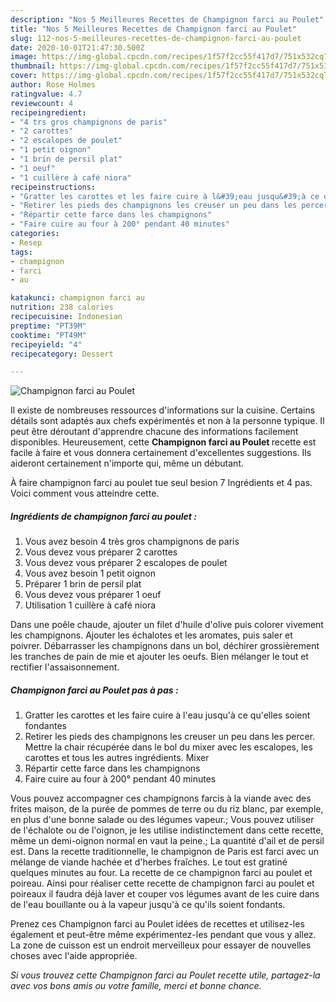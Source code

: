 ```yaml
---
description: "Nos 5 Meilleures Recettes de Champignon farci au Poulet"
title: "Nos 5 Meilleures Recettes de Champignon farci au Poulet"
slug: 112-nos-5-meilleures-recettes-de-champignon-farci-au-poulet
date: 2020-10-01T21:47:30.500Z
image: https://img-global.cpcdn.com/recipes/1f57f2cc55f417d7/751x532cq70/champignon-farci-au-poulet-photo-principale-de-la-recette.jpg
thumbnail: https://img-global.cpcdn.com/recipes/1f57f2cc55f417d7/751x532cq70/champignon-farci-au-poulet-photo-principale-de-la-recette.jpg
cover: https://img-global.cpcdn.com/recipes/1f57f2cc55f417d7/751x532cq70/champignon-farci-au-poulet-photo-principale-de-la-recette.jpg
author: Rose Holmes
ratingvalue: 4.7
reviewcount: 4
recipeingredient:
- "4 trs gros champignons de paris"
- "2 carottes"
- "2 escalopes de poulet"
- "1 petit oignon"
- "1 brin de persil plat"
- "1 oeuf"
- "1 cuillère à café niora"
recipeinstructions:
- "Gratter les carottes et les faire cuire à l&#39;eau jusqu&#39;à ce qu&#39;elles soient fondantes"
- "Retirer les pieds des champignons les creuser un peu dans les percer. Mettre la chair récupérée dans le bol du mixer avec les escalopes, les carottes et tous les autres ingrédients. Mixer"
- "Répartir cette farce dans les champignons"
- "Faire cuire au four à 200° pendant 40 minutes"
categories:
- Resep
tags:
- champignon
- farci
- au

katakunci: champignon farci au 
nutrition: 238 calories
recipecuisine: Indonesian
preptime: "PT39M"
cooktime: "PT49M"
recipeyield: "4"
recipecategory: Dessert

---
```



![Champignon farci au Poulet](https://img-global.cpcdn.com/recipes/1f57f2cc55f417d7/751x532cq70/champignon-farci-au-poulet-photo-principale-de-la-recette.jpg)

Il existe de nombreuses ressources d'informations sur la cuisine. Certains détails sont adaptés aux chefs expérimentés et non à la personne typique. Il peut être déroutant d'apprendre chacune des informations facilement disponibles. Heureusement, cette <strong> Champignon farci au Poulet </strong> recette est facile à faire et vous donnera certainement d'excellentes suggestions. Ils aideront certainement n'importe qui, même un débutant.

<!--inarticleads1-->

À faire champignon farci au poulet tue seul besion 7 Ingrédients et 4 pas. Voici comment vous atteindre cette.

##### Ingrédients de champignon farci au poulet :

1. Vous avez besoin 4 très gros champignons de paris
1. Vous devez vous préparer 2 carottes
1. Vous devez vous préparer 2 escalopes de poulet
1. Vous avez besoin 1 petit oignon
1. Préparer 1 brin de persil plat
1. Vous devez vous préparer 1 oeuf
1. Utilisation 1 cuillère à café niora


Dans une poêle chaude, ajouter un filet d&#39;huile d&#39;olive puis colorer vivement les champignons. Ajouter les échalotes et les aromates, puis saler et poivrer. Débarrasser les champignons dans un bol, déchirer grossièrement les tranches de pain de mie et ajouter les oeufs. Bien mélanger le tout et rectifier l&#39;assaisonnement. 

<!--inarticleads2-->

##### Champignon farci au Poulet pas à pas :

1. Gratter les carottes et les faire cuire à l&#39;eau jusqu&#39;à ce qu&#39;elles soient fondantes
1. Retirer les pieds des champignons les creuser un peu dans les percer. Mettre la chair récupérée dans le bol du mixer avec les escalopes, les carottes et tous les autres ingrédients. Mixer
1. Répartir cette farce dans les champignons
1. Faire cuire au four à 200° pendant 40 minutes


Vous pouvez accompagner ces champignons farcis à la viande avec des frites maison, de la purée de pommes de terre ou du riz blanc, par exemple, en plus d&#39;une bonne salade ou des légumes vapeur.; Vous pouvez utiliser de l&#39;échalote ou de l&#39;oignon, je les utilise indistinctement dans cette recette, même un demi-oignon normal en vaut la peine.; La quantité d&#39;ail et de persil est. Dans la recette traditionnelle, le champignon de Paris est farci avec un mélange de viande hachée et d&#39;herbes fraîches. Le tout est gratiné quelques minutes au four. La recette de ce champignon farci au poulet et poireau. Ainsi pour réaliser cette recette de champignon farci au poulet et poireaux il faudra déjà laver et couper vos légumes avant de les cuire dans de l&#39;eau bouillante ou à la vapeur jusqu&#39;à ce qu&#39;ils soient fondants. 

<!--inarticleads1-->

<p>
Prenez ces Champignon farci au Poulet idées de recettes et utilisez-les également et peut-être même expérimentez-les pendant que vous y allez. La zone de cuisson est un endroit merveilleux pour essayer de nouvelles choses avec l'aide appropriée.
</p>

<p>
<i>Si vous trouvez cette Champignon farci au Poulet recette utile, partagez-la avec vos bons amis ou votre famille, merci et bonne chance.</i>
</p>
